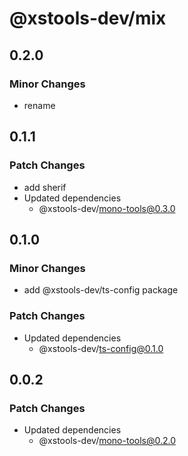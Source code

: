 # @xstools-dev/mix

## 0.2.0

### Minor Changes

- rename

## 0.1.1

### Patch Changes

- add sherif
- Updated dependencies
  - @xstools-dev/mono-tools@0.3.0

## 0.1.0

### Minor Changes

- add @xstools-dev/ts-config package

### Patch Changes

- Updated dependencies
  - @xstools-dev/ts-config@0.1.0

## 0.0.2

### Patch Changes

- Updated dependencies
  - @xstools-dev/mono-tools@0.2.0
